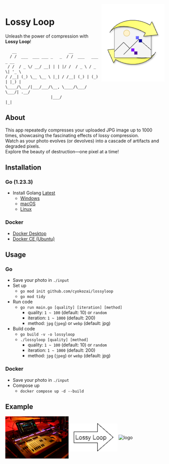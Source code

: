 <img align="right" src="./icon/icon.png" alt="logo" width=200cm>

# Lossy Loop

Unleash the power of compression with **Lossy Loop**!  

```text
   __                       __                   
  / /  ___  ___ ___ _   _  / /  ___   ___  _ __  
 / /  / _ \/ __/ __| | | |/ /  / _ \ / _ \| '_ \ 
/ /__| (_) \__ \__ \ |_| / /__| (_) | (_) | |_) |
\____/\___/|___/___/\__, \____/\___/ \___/| .__/ 
                    |___/                 |_|   
```

## About

This app repeatedly compresses your uploaded JPG image up to 1000 times, showcasing the fascinating effects of lossy compression.  
Watch as your photo evolves (or devolves) into a cascade of artifacts and degraded pixels.  
Explore the beauty of destruction—one pixel at a time!

## Installation

### Go (1.23.3)

- Install Golang [Latest](https://go.dev/dl/)
  - [Windows](https://go.dev/dl/go1.23.3.windows-amd64.msi)
  - [macOS](https://go.dev/dl/go1.23.3.darwin-amd64.pkg)
  - [Linux](https://go.dev/dl/go1.23.3.linux-amd64.tar.gz)

### Docker

- [Docker Desktop](https://docs.docker.com/get-started/get-docker/)
- [Docker CE (Ubuntu)](https://docs.docker.jp/engine/installation/linux/docker-ce/ubuntu.html)

## Usage

### Go

- Save your photo in `./input`
- Set up
  - `go mod init github.com/cyokozai/lossyloop`
  - `go mod tidy`
- Run code
  - `go run main.go [quality] [iteration] [method]`
    - quality: `1 ~ 100` (default: 10) or `random`
    - iteration: `1 ~ 1000` (default: 200)
    - method: `jpg` (`jpeg`) or `webp` (default: jpg)
- Build code
  - `go build -v -o lossyloop`
  - `./lossyloop [quality] [method]`
    - quality: `1 ~ 100` (default: 10) or `random`
    - iteration: `1 ~ 1000` (default: 200)
    - method: `jpg` (`jpeg`) or `webp` (default: jpg)

### Docker

- Save your photo in `./input`
- Compose up
  - `docker compose up -d --build`

## Example

<img align="center" src="./input/test.jpg" alt="logo" width=200cm>
<img align="center" src="./icon/export.png" alt="logo" width=150cm>
<img align="center" src="./output/image-test.jpg" alt="logo" width=200cm>
